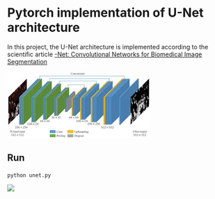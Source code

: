 # Pytorch implementation of U-Net architecture
In this project, the U-Net architecture is implemented according to the scientific article [-Net: Convolutional Networks for Biomedical Image Segmentation](https://arxiv.org/abs/1505.04597)

![](imgs/unet_img_1.jpg)

## Run
```python unet.py```

![](imgs/unet_img_2.jpg)
